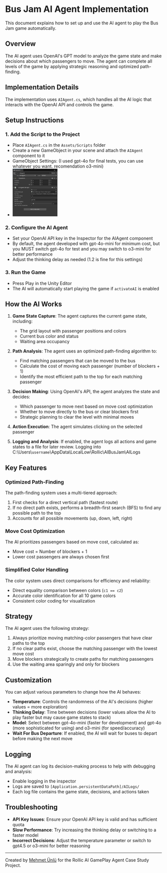 # Bus Jam AI Agent Implementation

This document explains how to set up and use the AI agent to play the Bus Jam game automatically.

## Overview

The AI agent uses OpenAI's GPT model to analyze the game state and make decisions about which passengers to move. The agent can complete all levels of the game by applying strategic reasoning and optimized path-finding.

## Implementation Details

The implementation uses `AIAgent.cs`, which handles all the AI logic that interacts with the OpenAI API and controls the game.

## Setup Instructions

### 1. Add the Script to the Project

- Place `AIAgent.cs` in the `Assets/Scripts` folder
- Create a new GameObject in your scene and attach the `AIAgent` component to it
- GameObject Settings: (I used gpt-4o for final tests, you can use whatever you want. recomendation o3-mini)
- <img src="GameObjectSettings.jpg" width="30%">

### 2. Configure the AI Agent

- Set your OpenAI API key in the Inspector for the AIAgent component
- By default, the agent developed with gpt-4o-mini for minimum cost, but you MUST switch gpt-4o for test and you may switch to o3-mini for better performance
- Adjust the thinking delay as needed (1.2 is fine for this settings)

### 3. Run the Game

- Press Play in the Unity Editor
- The AI will automatically start playing the game if `activateAI` is enabled

## How the AI Works

1. **Game State Capture**: The agent captures the current game state, including:
   - The grid layout with passenger positions and colors
   - Current bus color and status
   - Waiting area occupancy

2. **Path Analysis**: The agent uses an optimized path-finding algorithm to:
   - Find matching passengers that can be moved to the bus
   - Calculate the cost of moving each passenger (number of blockers + 1)
   - Identify the most efficient path to the top for each matching passenger

3. **Decision Making**: Using OpenAI's API, the agent analyzes the state and decides:
   - Which passenger to move next based on move cost optimization
   - Whether to move directly to the bus or clear blockers first
   - Strategic planning to clear the level with minimal moves

4. **Action Execution**: The agent simulates clicking on the selected passenger

5. **Logging and Analysis**: If enabled, the agent logs all actions and game states to a file for later review. Logging into C:\Users\\`username`\AppData\LocalLow\Rollic\AIBusJam\AILogs

## Key Features

### Optimized Path-Finding

The path-finding system uses a multi-tiered approach:
1. First checks for a direct vertical path (fastest route)
2. If no direct path exists, performs a breadth-first search (BFS) to find any possible path to the top
3. Accounts for all possible movements (up, down, left, right)

### Move Cost Optimization

The AI prioritizes passengers based on move cost, calculated as:
- Move cost = Number of blockers + 1
- Lower cost passengers are always chosen first

### Simplified Color Handling

The color system uses direct comparisons for efficiency and reliability:
- Direct equality comparison between colors (`c1 == c2`)
- Accurate color identification for all 10 game colors
- Consistent color coding for visualization

## Strategy

The AI agent uses the following strategy:

1. Always prioritize moving matching-color passengers that have clear paths to the top
2. If no clear paths exist, choose the matching passenger with the lowest move cost
3. Move blockers strategically to create paths for matching passengers
4. Use the waiting area sparingly and only for blockers

## Customization

You can adjust various parameters to change how the AI behaves:

- **Temperature**: Controls the randomness of the AI's decisions (higher values = more exploration)
- **Thinking Delay**: Time between decisions (lower values allow the AI to play faster but may cause game states to stack)
- **Model**: Select between gpt-4o-mini (faster for development) and gpt-4o (more sophisticated for using) and o3-mini (for speed/accuracy)
- **Wait For Bus Departure**: If enabled, the AI will wait for buses to depart before making the next move

## Logging

The AI agent can log its decision-making process to help with debugging and analysis:

- Enable logging in the inspector
- Logs are saved to `[Application.persistentDataPath]/AILogs/`
- Each log file contains the game state, decisions, and actions taken

## Troubleshooting

- **API Key Issues**: Ensure your OpenAI API key is valid and has sufficient quota
- **Slow Performance**: Try increasing the thinking delay or switching to a faster model
- **Incorrect Decisions**: Adjust the temperature parameter or switch to gpt4.5 or o3-mini for better reasoning

---

Created by [Mehmet Ünlü](https://www.linkedin.com/in/daymenion/) for the Rollic AI GamePlay Agent Case Study Project.
